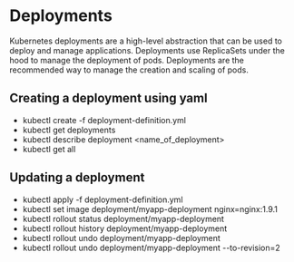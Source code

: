 # Deployments 
Kubernetes deployments are a high-level abstraction that can be used to deploy and manage applications. Deployments use ReplicaSets under the hood to manage the deployment of pods. Deployments are the recommended way to manage the creation and scaling of pods.

## Creating a deployment using yaml
- kubectl create -f deployment-definition.yml
- kubectl get deployments
- kubectl describe deployment <name_of_deployment>
- kubectl get all 

## Updating a deployment
- kubectl apply -f deployment-definition.yml
- kubectl set image deployment/myapp-deployment nginx=nginx:1.9.1
- kubectl rollout status deployment/myapp-deployment
- kubectl rollout history deployment/myapp-deployment
- kubectl rollout undo deployment/myapp-deployment
- kubectl rollout undo deployment/myapp-deployment --to-revision=2

